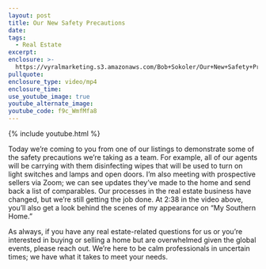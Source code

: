 ```yaml
---
layout: post
title: Our New Safety Precautions
date:
tags:
  - Real Estate
excerpt:
enclosure: >-
  https://vyralmarketing.s3.amazonaws.com/Bob+Sokoler/Our+New+Safety+Precautions.mp4
pullquote:
enclosure_type: video/mp4
enclosure_time:
use_youtube_image: true
youtube_alternate_image:
youtube_code: f9c_WmfMfa8
---
```


{% include youtube.html %}

Today we’re coming to you from one of our listings to demonstrate some of the safety precautions we’re taking as a team. For example, all of our agents will be carrying with them disinfecting wipes that will be used to turn on light switches and lamps and open doors. I’m also meeting with prospective sellers via Zoom; we can see updates they’ve made to the home and send back a list of comparables. Our processes in the real estate business have changed, but we’re still getting the job done. At 2:38 in the video above, you’ll also get a look behind the scenes of my appearance on “My Southern Home.”&nbsp;

As always, if you have any real estate-related questions for us or you’re interested in buying or selling a home but are overwhelmed given the global events, please reach out. We’re here to be calm professionals in uncertain times; we have what it takes to meet your needs.